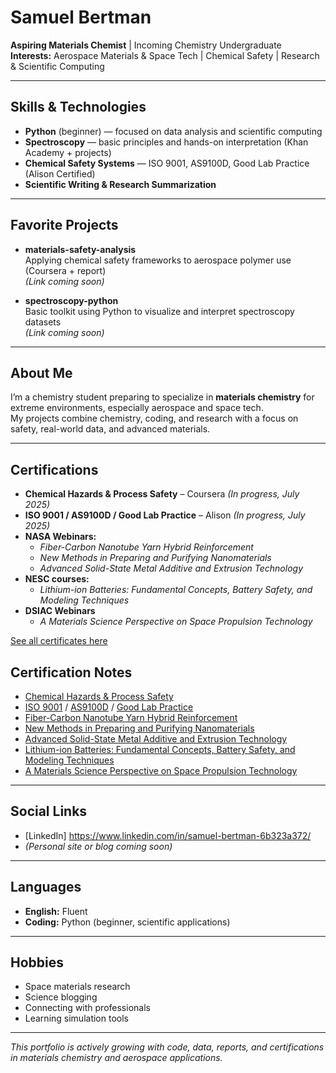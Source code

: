 # Samuel Bertman

**Aspiring Materials Chemist** | Incoming Chemistry Undergraduate  
**Interests:** Aerospace Materials & Space Tech | Chemical Safety | Research & Scientific Computing

---

## Skills & Technologies

- **Python** (beginner) — focused on data analysis and scientific computing  
- **Spectroscopy** — basic principles and hands-on interpretation (Khan Academy + projects)  
- **Chemical Safety Systems** — ISO 9001, AS9100D, Good Lab Practice (Alison Certified)  
- **Scientific Writing & Research Summarization**

---

## Favorite Projects

- **materials-safety-analysis**  
  Applying chemical safety frameworks to aerospace polymer use (Coursera + report)   
  _(Link coming soon)_

- **spectroscopy-python**  
  Basic toolkit using Python to visualize and interpret spectroscopy datasets  
  _(Link coming soon)_

---

## About Me

I’m a chemistry student preparing to specialize in **materials chemistry** for extreme environments, especially aerospace and space tech.  
My projects combine chemistry, coding, and research with a focus on safety, real-world data, and advanced materials.

---

## Certifications

- **Chemical Hazards & Process Safety** – Coursera *(In progress, July 2025)*  
- **ISO 9001 / AS9100D / Good Lab Practice** – Alison *(In progress, July 2025)*  
- **NASA Webinars:**  
  - *Fiber-Carbon Nanotube Yarn Hybrid Reinforcement*  
  - *New Methods in Preparing and Purifying Nanomaterials*
  - *Advanced Solid-State Metal Additive and Extrusion Technology*
- **NESC courses:**
  - *Lithium-ion Batteries: Fundamental Concepts, Battery Safety, and Modeling Techniques*
- **DSIAC Webinars**
  - *A Materials Science Perspective on Space Propulsion Technology*

[See all certificates here](https://github.com/SamuelBertman/certificates-links) <!-- Update with your actual repo or links -->

## Certification Notes

- [Chemical Hazards & Process Safety](./Chemical-Hazards-and-Process-Safety-Specialization.md)
- [ISO 9001]( ) / [AS9100D]( ) / [Good Lab Practice]( )
- [Fiber-Carbon Nanotube Yarn Hybrid Reinforcement]( )
- [New Methods in Preparing and Purifying Nanomaterials]( )
- [Advanced Solid-State Metal Additive and Extrusion Technology]( )
- [Lithium-ion Batteries: Fundamental Concepts, Battery Safety, and Modeling Techniques]( )
- [A Materials Science Perspective on Space Propulsion Technology]( )

---

## Social Links

- [LinkedIn] https://www.linkedin.com/in/samuel-bertman-6b323a372/
- *(Personal site or blog coming soon)*

---

## Languages

- **English:** Fluent
- **Coding:** Python (beginner, scientific applications)

---

## Hobbies

- Space materials research
- Science blogging
- Connecting with professionals
- Learning simulation tools

---

*This portfolio is actively growing with code, data, reports, and certifications in materials chemistry and aerospace applications.*
